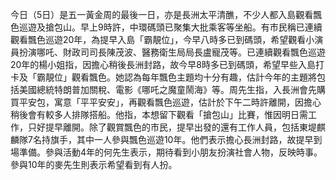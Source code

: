 今日（5日）是五一黃金周的最後一日，亦是長洲太平清醮，不少人都入島觀看飄色巡遊及搶包山。早上9時許，中環碼頭已聚集大批乘客等坐船。有市民稱已連續觀看飄色巡遊20年，為提早入島「霸靚位」，今早八時多已到碼頭，希望觀看小演員扮演哪吒、財政司司長陳茂波、醫務衛生局局長盧寵茂等。已連續觀看飄色巡遊20年的楊小姐指，因擔心稍後長洲封路，故今早8時多已到碼頭，希望早些入島打卡及「霸靚位」觀看飄色。她認為每年飄色主題均十分有趣，估計今年的主題將包括美國總統特朗普加關稅、電影《哪吒之魔童鬧海》等。周先生指，入長洲會先購買平安包，寓意「平平安安」，再觀看飄色巡遊，估計於下午二時許離開，因擔心稍後會有較多人排隊搭船。他指，本想留下觀看「搶包山」比賽，惟因明日需工作，只好提早離開。除了觀賞飄色的市民，提早出發的還有工作人員，包括東堤麒麟隊7名持旗手，其中一人參與飄色巡遊10年。他們表示擔心長洲封路，故提早到場準備。參與活動4年的何先生表示，期待看到小朋友扮演社會人物，反映時事。參與10年的麥先生則表示希望看到有人扮。